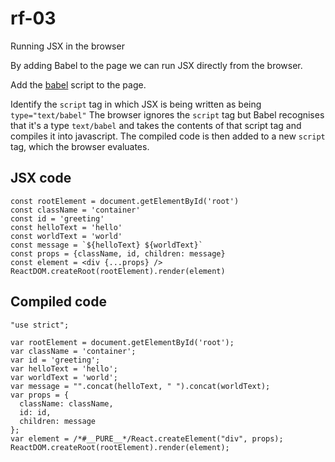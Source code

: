 # rf-03
Running JSX in the browser

By adding Babel to the page we can run JSX directly from the browser.

Add the [babel](https://unpkg.com/@babel/standalone@7.12.4/babel.js) script to the page.

Identify the `script` tag in which JSX is being written as being `type="text/babel"`
The browser ignores the `script` tag but Babel recognises that it's a type `text/babel` and takes the contents of that script tag and compiles it into javascript. The compiled code is then added to a new `script` tag, which the browser evaluates.

## JSX code
```
const rootElement = document.getElementById('root')
const className = 'container'
const id = 'greeting'
const helloText = 'hello'
const worldText = 'world'
const message = `${helloText} ${worldText}`
const props = {className, id, children: message}
const element = <div {...props} />
ReactDOM.createRoot(rootElement).render(element)
```

## Compiled code
```
"use strict";

var rootElement = document.getElementById('root');
var className = 'container';
var id = 'greeting';
var helloText = 'hello';
var worldText = 'world';
var message = "".concat(helloText, " ").concat(worldText);
var props = {
  className: className,
  id: id,
  children: message
};
var element = /*#__PURE__*/React.createElement("div", props);
ReactDOM.createRoot(rootElement).render(element);
```
